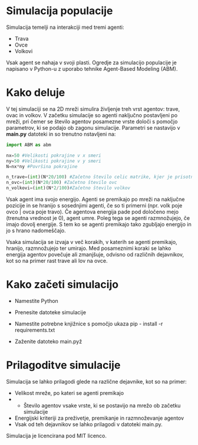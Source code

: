 # Simulacija populacije

Simulacija temelji na interakciji med tremi agenti:

- Trava
- Ovce
- Volkovi

Vsak agent se nahaja v svoji plasti. Ogredje za simulacijo populacije je napisano v Python-u z uporabo tehnike Agent-Based Modeling (ABM).

# Kako deluje

V tej simulaciji se na 2D mreži simulira življenje treh vrst agentov: trave, ovac in volkov. V začetku simulacije so agenti naključno postavljeni po mreži, pri čemer se število agentov posamezne vrste določi s pomočjo parametrov, ki se podajo ob zagonu simulacije. Parametri se nastavijo v **main.py** datoteki in so trenutno nstavljeni na:

```Python
import ABM as abm

nx=50 #Velikosti pokrajine v x smeri
ny=50 #Velikosti pokrajine v y smeri
N=nx*ny #Površina pokrajine

n_trave=(int)(N*20/100) #Začetno število celic matrike, kjer je prisotna trava
n_ovc=(int)(N*20/100) #Začetno število ovc
n_volkovi=(int)(N*2/100)#Začetno število volkov

```

Vsak agent ima svojo energijo. Agenti se premikajo po mreži na naključne pozicije in se hranijo s sosednjimi agenti, če so ti primerni (npr. volk poje ovco | ovca poje travo). Če agentova energija pade pod določeno mejo (trenutna vrednost je 0), agent umre. Poleg tega se agenti razmnožujejo, če imajo dovolj energije. S tem ko se agenti premikajo tako zgubljajo energijo in jo s hrano nadomeščajo.

Vsaka simulacija se izvaja v več korakih, v katerih se agenti premikajo, hranijo, razmnožujejo ter umirajo. Med posameznimi koraki se lahko energija agentov povečuje ali zmanjšuje, odvisno od različnih dejavnikov, kot so na primer rast trave ali lov na ovce.

# Kako začeti simulacijo

- Namestite Python
- Prenesite datoteke simulacije
- Namestite potrebne knjižnice s pomočjo ukaza pip - install -r requirements.txt

- Zaženite datoteko main.pyž

# Prilagoditve simulacije

Simulacija se lahko prilagodi glede na različne dejavnike, kot so na primer:

- Velikost mreže, po kateri se agenti premikajo
- - Število agentov vsake vrste, ki se postavijo na mrežo ob začetku simulacije
- Energijski kriteriji za preživetje, premikanje in razmnoževanje agentov
- Vsak od teh dejavnikov se lahko prilagodi v datoteki main.py.

Simulacija je licencirana pod MIT licenco.
